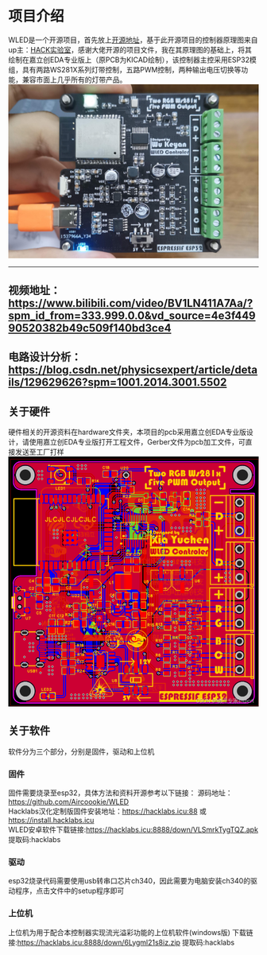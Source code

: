 # 项目介绍
WLED是一个开源项目，首先放上[开源地址](https://github.com/Aircoookie/WLED/releases)，基于此开源项目的控制器原理图来自up主：[HACK实验室](https://space.bilibili.com/395145107?spm_id_from=333.337.0.0)，感谢大佬开源的项目文件，我在其原理图的基础上，将其绘制在嘉立创EDA专业版上（原PCB为KICAD绘制），该控制器主控采用ESP32模组，具有两路WS281X系列灯带控制，五路PWM控制，两种输出电压切换等功能，兼容市面上几乎所有的灯带产品。
![在这里插入图片描述](picture/5lvUfORjbmDJ1FNggK0FFUISixcwSczCyx0KEro6.jpeg)


---
## 视频地址：https://www.bilibili.com/video/BV1LN411A7Aa/?spm_id_from=333.999.0.0&vd_source=4e3f44990520382b49c509f140bd3ce4
## 电路设计分析：https://blog.csdn.net/physicsexpert/article/details/129629626?spm=1001.2014.3001.5502
## 关于硬件
硬件相关的开源资料在hardware文件夹，本项目的pcb采用嘉立创EDA专业版设计，请使用嘉立创EDA专业版打开工程文件，Gerber文件为pcb加工文件，可直接发送至工厂打样
![在这里插入图片描述](picture/8675ed43c90c4c0894ce990dae8f579e.png)
## 关于软件
软件分为三个部分，分别是固件，驱动和上位机
### 固件
固件需要烧录至esp32，具体方法和资料开源参考以下链接：
源码地址：https://github.com/Aircoookie/WLED<br>
Hacklabs汉化定制版固件安装地址：https://hacklabs.icu:88 或 https://install.hacklabs.icu<br>
WLED安卓软件下载链接:https://hacklabs.icu:8888/down/VLSmrkTygTQZ.apk 提取码:hacklabs<br>
### 驱动
esp32烧录代码需要使用usb转串口芯片ch340，因此需要为电脑安装ch340的驱动程序，点击文件中的setup程序即可
### 上位机
上位机为用于配合本控制器实现流光溢彩功能的上位机软件(windows版)
下载链接:https://hacklabs.icu:8888/down/6Lygml21s8iz.zip 提取码:hacklabs
